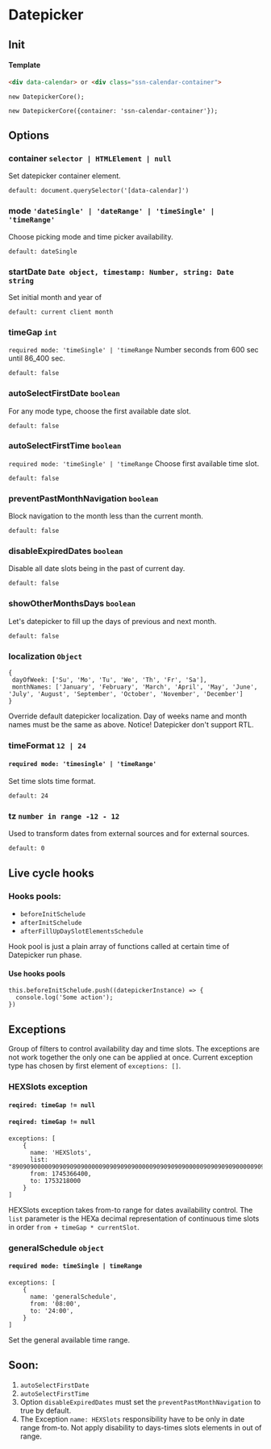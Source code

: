 # Datepicker

## Init

#### Template 

```HTML
<div data-calendar> or <div class="ssn-calendar-container">
```

```ecmascript 6
new DatepickerCore();

new DatepickerCore({container: 'ssn-calendar-container'});
```

## Options


### container `selector | HTMLElement | null`
Set datepicker container element.

`default: document.querySelector('[data-calendar]')`

### mode `'dateSingle' | 'dateRange' | 'timeSingle' | 'timeRange'`
Choose picking mode and time picker availability.

`default: dateSingle`

### startDate `Date object, timestamp: Number, string: Date string`
Set initial month and year of 

`default: current client month`

### timeGap `int`
`required mode: 'timeSingle' | 'timeRange` 
Number seconds from 600 sec until 86_400 sec. 

`default: false`

### autoSelectFirstDate `boolean`
For any mode type, choose the first available date slot.

`default: false`

### autoSelectFirstTime `boolean`
`required mode: 'timeSingle' | 'timeRange`
Choose first available time slot.

`default: false`

### preventPastMonthNavigation `boolean`
Block navigation to the month less than the current month.

`default: false`

### disableExpiredDates `boolean`
Disable all date slots being in the past of current day.

`default: false`

### showOtherMonthsDays `boolean`
Let's datepicker to fill up the days of previous and next month.

`default: false`


### localization `Object`
```ecmascript 6
{
 dayOfWeek: ['Su', 'Mo', 'Tu', 'We', 'Th', 'Fr', 'Sa'],
 monthNames: ['January', 'February', 'March', 'April', 'May', 'June', 'July', 'August', 'September', 'October', 'November', 'December']
}
```
Override default datepicker localization.
Day of weeks name and month names must be the same as above.
Notice! Datepicker don't support RTL. 

### timeFormat `12 | 24`
#### `required mode: 'timesingle' | 'timeRange'`
Set time slots time format.

`default: 24`


### tz `number in range -12 - 12 `
Used to transform dates from external sources and for external sources.

`default: 0`

## Live cycle hooks 

### Hooks pools:
- `beforeInitSchelude`
- `afterInitSchelude`
- `afterFillUpDaySlotElementsSchedule`

Hook pool is just a plain array of functions called at certain time of Datepicker run phase.

#### Use hooks pools 
```ecmascript 6
this.beforeInitSchelude.push((datepickerInstance) => {
  console.log('Some action');
})
```

##  Exceptions
Group of filters to control availability day and time slots.
The exceptions are not work together the only one can be applied at once. Current exception type has chosen by first element of `exceptions: []`.

### HEXSlots exception
#### `reqired: timeGap != null`
#### `reqired: timeGap != null`
```ecmascript 6
exceptions: [
    {
      name: 'HEXSlots',
      list: "89090900000909090909000009090909090000090909090900000909090909000009090909090000090909090900000909090909000009090909090000090909090900000909090909000009090909090000090909090900000909",
      from: 1745366400,
      to: 1753218000
    }
]
```
HEXSlots exception takes from-to range for dates availability control. The `list` parameter is the HEXa decimal representation of continuous time slots in order `from + timeGap * currentSlot`. 

### generalSchedule `object`
#### `required mode: timeSingle | timeRange`
```ecmascript 6
exceptions: [
    {
      name: 'generalSchedule',
      from: '08:00',
      to: '24:00',
    }
]
```
Set the general available time range. 


## Soon:
1.  `autoSelectFirstDate`
2.  `autoSelectFirstTime`
3. Option `disableExpiredDates` must set the `preventPastMonthNavigation` to true by default.
4. The Exception `name: HEXSlots` responsibility have to be only in date range from-to. Not apply disability to days-times slots elements in out of range.
